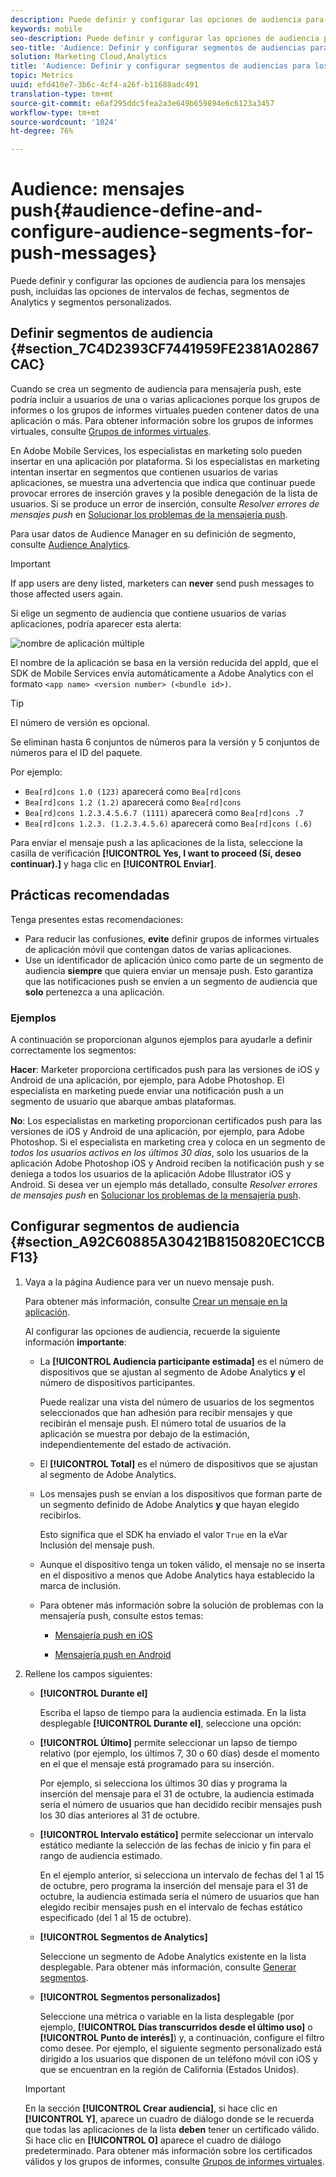 ```yaml
---
description: Puede definir y configurar las opciones de audiencia para los mensajes push, incluidas las opciones de intervalos de fechas, segmentos de Analytics y segmentos personalizados.
keywords: mobile
seo-description: Puede definir y configurar las opciones de audiencia para los mensajes push, incluidas las opciones de intervalos de fechas, segmentos de Analytics y segmentos personalizados.
seo-title: 'Audience: Definir y configurar segmentos de audiencias para los mensajes push'
solution: Marketing Cloud,Analytics
title: 'Audience: Definir y configurar segmentos de audiencias para los mensajes push'
topic: Metrics
uuid: efd410e7-3b6c-4cf4-a26f-b11688adc491
translation-type: tm+mt
source-git-commit: e6af295ddc5fea2a3e649b659894e6c6123a3457
workflow-type: tm+mt
source-wordcount: '1024'
ht-degree: 76%

---
```



# Audience: mensajes push{#audience-define-and-configure-audience-segments-for-push-messages}

Puede definir y configurar las opciones de audiencia para los mensajes push, incluidas las opciones de intervalos de fechas, segmentos de Analytics y segmentos personalizados.

## Definir segmentos de audiencia {#section_7C4D2393CF7441959FE2381A02867CAC}

Cuando se crea un segmento de audiencia para mensajería push, este podría incluir a usuarios de una o varias aplicaciones porque los grupos de informes o los grupos de informes virtuales pueden contener datos de una aplicación o más. Para obtener información sobre los grupos de informes virtuales, consulte [Grupos de informes virtuales](/help/using/manage-apps/c-mob-vrs.md).

En Adobe Mobile Services, los especialistas en marketing solo pueden insertar en una aplicación por plataforma. Si los especialistas en marketing intentan insertar en segmentos que contienen usuarios de varias aplicaciones, se muestra una advertencia que indica que continuar puede provocar errores de inserción graves y la posible denegación de la lista de usuarios. Si se produce un error de inserción, consulte *Resolver errores de mensajes push* en [Solucionar los problemas de la mensajería push](/help/using/in-app-messaging/t-create-push-message/c-schedule-push-message.md).

Para usar datos de Audience Manager en su definición de segmento, consulte [Audience Analytics](https://docs.adobe.com/content/help/es-ES/analytics/integration/audience-analytics/mc-audiences-aam.html).

>[!IMPORTANT]
>
>If app users are deny listed, marketers can **never** send push messages to those affected users again.

Si elige un segmento de audiencia que contiene usuarios de varias aplicaciones, podría aparecer esta alerta:

![nombre de aplicación múltiple](assets/multiple_appname.png)

El nombre de la aplicación se basa en la versión reducida del appId, que el SDK de Mobile Services envía automáticamente a Adobe Analytics con el formato `<app name> <version number> (<bundle id>)`.

>[!TIP]
>
>El número de versión es opcional.

Se eliminan hasta 6 conjuntos de números para la versión y 5 conjuntos de números para el ID del paquete.

Por ejemplo:

* `Bea[rd]cons 1.0 (123)` aparecerá como `Bea[rd]cons`
* `Bea[rd]cons 1.2 (1.2)` aparecerá como `Bea[rd]cons`
* `Bea[rd]cons 1.2.3.4.5.6.7 (1111)` aparecerá como `Bea[rd]cons .7`
* `Bea[rd]cons 1.2.3. (1.2.3.4.5.6)` aparecerá como `Bea[rd]cons (.6)`

Para enviar el mensaje push a las aplicaciones de la lista, seleccione la casilla de verificación **[!UICONTROL Yes, I want to proceed (Sí, deseo continuar).]** y haga clic en **[!UICONTROL Enviar]**.

## Prácticas recomendadas

Tenga presentes estas recomendaciones:

* Para reducir las confusiones, **evite** definir grupos de informes virtuales de aplicación móvil que contengan datos de varias aplicaciones.
* Use un identificador de aplicación único como parte de un segmento de audiencia **siempre** que quiera enviar un mensaje push. 
Esto garantiza que las notificaciones push se envíen a un segmento de audiencia que **solo** pertenezca a una aplicación.

### Ejemplos

A continuación se proporcionan algunos ejemplos para ayudarle a definir correctamente los segmentos:

**Hacer**: Marketer proporciona certificados push para las versiones de iOS y Android de una aplicación, por ejemplo, para Adobe Photoshop. El especialista en marketing puede enviar una notificación push a un segmento de usuario que abarque ambas plataformas.

**No**: Los especialistas en marketing proporcionan certificados push para las versiones de iOS y Android de una aplicación, por ejemplo, para Adobe Photoshop. Si el especialista en marketing crea y coloca en un segmento de *todos los usuarios activos en los últimos 30 días*, solo los usuarios de la aplicación Adobe Photoshop iOS y Android reciben la notificación push y se deniega a todos los usuarios de la aplicación Adobe Illustrator iOS y Android. Si desea ver un ejemplo más detallado, consulte *Resolver errores de mensajes push* en [Solucionar los problemas de la mensajería push](/help/using/in-app-messaging/t-create-push-message/c-troubleshooting-push-messaging.md).

## Configurar segmentos de audiencia {#section_A92C60885A30421B8150820EC1CCBF13}

1. Vaya a la página Audience para ver un nuevo mensaje push.

   Para obtener más información, consulte [Crear un mensaje en la aplicación](/help/using/in-app-messaging/t-create-push-message/t-create-push-message.md).

   Al configurar las opciones de audiencia, recuerde la siguiente información **importante**:

   * La **[!UICONTROL Audiencia participante estimada]** es el número de dispositivos que se ajustan al segmento de Adobe Analytics **y** el número de dispositivos participantes.

      Puede realizar una vista del número de usuarios de los segmentos seleccionados que han adhesión para recibir mensajes y que recibirán el mensaje push. El número total de usuarios de la aplicación se muestra por debajo de la estimación, independientemente del estado de activación.

   * El **[!UICONTROL Total]** es el número de dispositivos que se ajustan al segmento de Adobe Analytics.

   * Los mensajes push se envían a los dispositivos que forman parte de un segmento definido de Adobe Analytics **y** que hayan elegido recibirlos.

      Esto significa que el SDK ha enviado el valor `True` en la eVar Inclusión del mensaje push.

   * Aunque el dispositivo tenga un token válido, el mensaje no se inserta en el dispositivo a menos que Adobe Analytics haya establecido la marca de inclusión.

   * Para obtener más información sobre la solución de problemas con la mensajería push, consulte estos temas:

      * [Mensajería push en iOS](https://docs.adobe.com/content/help/es-ES/mobile-services/ios/messaging-ios/push-messaging/push-messaging.html)

      * [Mensajería push en Android](https://docs.adobe.com/content/help/es-ES/mobile-services/android/messaging-android/push-messaging/push-messaging.html)

1. Rellene los campos siguientes:

   * **[!UICONTROL Durante el]**

      Escriba el lapso de tiempo para la audiencia estimada. En la lista desplegable **[!UICONTROL Durante el]**, seleccione una opción:

   * **[!UICONTROL Último]** permite seleccionar un lapso de tiempo relativo (por ejemplo, los últimos 7, 30 o 60 días) desde el momento en el que el mensaje está programado para su inserción.

      Por ejemplo, si selecciona los últimos 30 días y programa la inserción del mensaje para el 31 de octubre, la audiencia estimada sería el número de usuarios que han decidido recibir mensajes push los 30 días anteriores al 31 de octubre.

   * **[!UICONTROL Intervalo estático]** permite seleccionar un intervalo estático mediante la selección de las fechas de inicio y fin para el rango de audiencia estimado.

      En el ejemplo anterior, si selecciona un intervalo de fechas del 1 al 15 de octubre, pero programa la inserción del mensaje para el 31 de octubre, la audiencia estimada sería el número de usuarios que han elegido recibir mensajes push en el intervalo de fechas estático especificado (del 1 al 15 de octubre).

   * **[!UICONTROL Segmentos de Analytics]**

      Seleccione un segmento de Adobe Analytics existente en la lista desplegable. Para obtener más información, consulte [Generar segmentos](https://docs.adobe.com/content/help/es-ES/analytics/components/segmentation/segmentation-workflow/seg-build.html).

   * **[!UICONTROL Segmentos personalizados]**

      Seleccione una métrica o variable en la lista desplegable (por ejemplo, **[!UICONTROL Días transcurridos desde el último uso]** o **[!UICONTROL Punto de interés]**) y, a continuación, configure el filtro como desee. Por ejemplo, el siguiente segmento personalizado está dirigido a los usuarios que disponen de un teléfono móvil con iOS y que se encuentran en la región de California (Estados Unidos).
   >[!IMPORTANT]
   >
   >En la sección **[!UICONTROL Crear audiencia]**, si hace clic en **[!UICONTROL Y]**, aparece un cuadro de diálogo donde se le recuerda que todas las aplicaciones de la lista **deben** tener un certificado válido. Si hace clic en **[!UICONTROL O]** aparece el cuadro de diálogo predeterminado. Para obtener más información sobre los certificados válidos y los grupos de informes, consulte [Grupos de informes virtuales](/help/using/manage-apps/c-mob-vrs.md).
